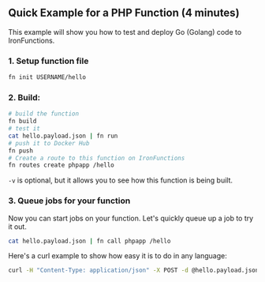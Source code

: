 ## Quick Example for a PHP Function (4 minutes)

This example will show you how to test and deploy Go (Golang) code to IronFunctions.

### 1. Setup function file

```sh
fn init USERNAME/hello
```

### 2. Build:

```sh
# build the function
fn build
# test it
cat hello.payload.json | fn run
# push it to Docker Hub
fn push
# Create a route to this function on IronFunctions
fn routes create phpapp /hello
```

`-v` is optional, but it allows you to see how this function is being built.

### 3. Queue jobs for your function

Now you can start jobs on your function. Let's quickly queue up a job to try it out.

```sh
cat hello.payload.json | fn call phpapp /hello
```

Here's a curl example to show how easy it is to do in any language:

```sh
curl -H "Content-Type: application/json" -X POST -d @hello.payload.json http://localhost:8080/r/phpapp/hello
```